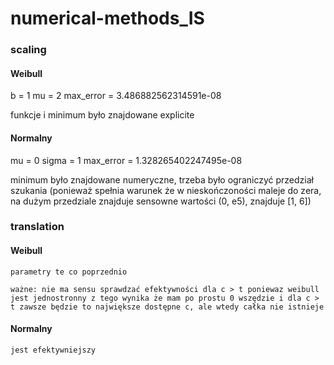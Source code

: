 # numerical-methods_IS


### scaling 

#### Weibull

b = 1
mu = 2 
max_error = 3.486882562314591e-08

funkcje i minimum było znajdowane explicite 

#### Normalny

mu = 0
sigma = 1
max_error = 1.328265402247495e-08

minimum było znajdowane numeryczne, trzeba było ograniczyć przedział szukania (ponieważ spełnia warunek że w nieskończoności maleje do zera, na dużym przedziale znajduje sensowne wartości (0, e5), znajduje [1, 6])

### translation 

#### Weibull 
    parametry te co poprzednio 

    ważne: nie ma sensu sprawdzać efektywności dla c > t poniewaz weibull jest jednostronny z tego wynika że mam po prostu 0 wszędzie i dla c > t zawsze będzie to największe dostępne c, ale wtedy całka nie istnieje 

#### Normalny 
    jest efektywniejszy 
